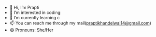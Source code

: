 - 👋 Hi, I’m Prapti
- 👀 I’m interested in coding
- 🌱 I’m currently learning c
- 📫 You can reach me through my mail(praptikhandelwal14@gmail.com)
- 😄 Pronouns: She/Her

<!---
praptiii2385/praptiii2385 is a ✨ special ✨ repository because its `README.md` (this file) appears on your GitHub profile.
You can click the Preview link to take a look at your changes.
--->
